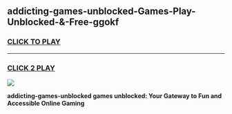 
## addicting-games-unblocked-Games-Play-Unblocked-&-Free-ggokf
<h3>
<a href="https://premium76.site?title=addicting-games-unblocked&ref=24A">CLICK TO PLAY</a></h3>
<hr>

<h3>
<a href="https://premium76.site?title=addicting-games-unblocked&ref=24A">CLICK 2 PLAY</a>
  
</h3>

<a href="https://premium76.site?title=addicting-games-unblocked&ref=24A"><img src="https://clearcache.store/games.png"></a>


**addicting-games-unblocked games unblocked: Your Gateway to Fun and Accessible Online Gaming**

